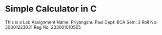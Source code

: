 # Simple Calculator in C
This is a Lab Assignment
Name: Priyangshu Paul
Dept: BCA
Sem: 2
Roll No: 30001223031
Reg No: 233001010505



